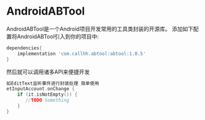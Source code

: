 # AndroidABTool
AndroidABTool是一个Android项目开发常用的工具类封装的开源库。
添加如下配置将AndroidABTool引入到你的项目中:
```groovy
dependencies{
    implementation 'com.callhh.abtool:abtool:1.0.5'
}
```

然后就可以调用诸多API来便捷开发
```kotlin
如EditText监听事件进行封装处理 简单使用
etInputAccount.onChange {
    if (it.isNotEmpty()) {
       //TODO Something
    }
}
```